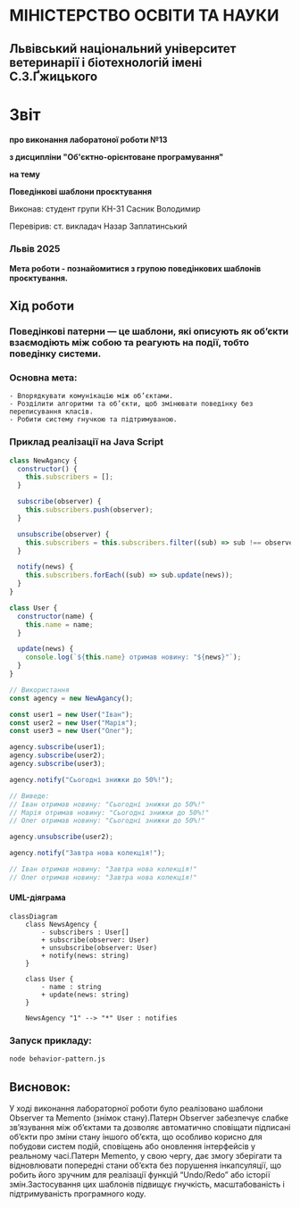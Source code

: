 # МІНІСТЕРСТВО ОСВІТИ ТА НАУКИ

## Львівський національний університет ветеринарії і біотехнологій імені С.З.Ґжицького

# Звіт

**про виконання лаборатоної роботи №13**

**з дисципліни "Об'єктно-орієнтоване програмування"**

**на тему**

**Поведінкові шаблони проєктування**

Виконав: студент групи КН-31 Сасник Володимир

Перевірив: ст. викладач Назар Заплатинський

### Львів 2025

**Мета роботи - познайомитися з групою поведінкових шаблонів проєктування.**

## Хід роботи

### Поведінкові патерни — це шаблони, які описують як об’єкти взаємодіють між собою та реагують на події, тобто поведінку системи.

### Основна мета:

    - Впорядкувати комунікацію між об’єктами.
    - Розділити алгоритми та об’єкти, щоб змінювати поведінку без переписування класів.
    - Робити систему гнучкою та підтримуваною.

### Приклад реалізації на Java Script

```js
class NewAgancy {
  constructor() {
    this.subscribers = [];
  }

  subscribe(observer) {
    this.subscribers.push(observer);
  }

  unsubscribe(observer) {
    this.subscribers = this.subscribers.filter((sub) => sub !== observer);
  }

  notify(news) {
    this.subscribers.forEach((sub) => sub.update(news));
  }
}

class User {
  constructor(name) {
    this.name = name;
  }

  update(news) {
    console.log(`${this.name} отримав новину: "${news}"`);
  }
}

// Використання
const agency = new NewAgancy();

const user1 = new User("Іван");
const user2 = new User("Марія");
const user3 = new User("Олег");

agency.subscribe(user1);
agency.subscribe(user2);
agency.subscribe(user3);

agency.notify("Сьогодні знижки до 50%!");

// Виведе:
// Іван отримав новину: "Сьогодні знижки до 50%!"
// Марія отримав новину: "Сьогодні знижки до 50%!"
// Олег отримав новину: "Сьогодні знижки до 50%!"

agency.unsubscribe(user2);

agency.notify("Завтра нова колекція!");

// Іван отримав новину: "Завтра нова колекція!"
// Олег отримав новину: "Завтра нова колекція!"
```

#### UML-діяграма

```mermaid
classDiagram
    class NewsAgency {
        - subscribers : User[]
        + subscribe(observer: User)
        + unsubscribe(observer: User)
        + notify(news: string)
    }

    class User {
        - name : string
        + update(news: string)
    }

    NewsAgency "1" --> "*" User : notifies
```

### Запуск прикладу:

```bash
node behavior-pattern.js
```

## Висновок:

У ході виконання лабораторної роботи було реалізовано шаблони Observer та Memento (знімок стану).Патерн Observer забезпечує слабке зв’язування між об’єктами та дозволяє автоматично сповіщати підписані об’єкти про зміни стану іншого об’єкта, що особливо корисно для побудови систем подій, сповіщень або оновлення інтерфейсів у реальному часі.Патерн Memento, у свою чергу, дає змогу зберігати та відновлювати попередні стани об’єкта без порушення інкапсуляції, що робить його зручним для реалізації функцій “Undo/Redo” або історії змін.Застосування цих шаблонів підвищує гнучкість, масштабованість і підтримуваність програмного коду.
